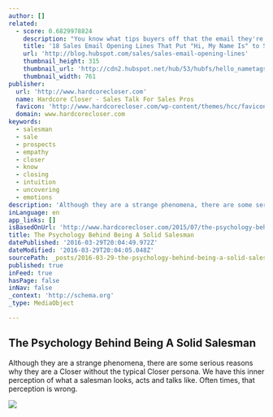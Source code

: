 ```yaml
---
author: []
related:
  - score: 0.6829978824
    description: "You know what tips buyers off that the email they're reading is a sales pitch? \"Hi, My name is John Smith, and I'm a sales rep at Company.\" Yup. That'll do it. While you should never actively hide the fact that you're a salesperson from buyers, there are far more creative and engaging ways of opening sales emails than the standard name-and-company introduction."
    title: '18 Sales Email Opening Lines That Put "Hi, My Name Is" to Shame'
    url: 'http://blog.hubspot.com/sales/sales-email-opening-lines'
    thumbnail_height: 315
    thumbnail_url: 'http://cdn2.hubspot.net/hub/53/hubfs/hello_nametags-1.jpg?t=1459264406403&width=761'
    thumbnail_width: 761
publisher:
  url: 'http://www.hardcorecloser.com'
  name: Hardcore Closer - Sales Talk For Sales Pros
  favicon: 'http://www.hardcorecloser.com/wp-content/themes/hcc/favicon.ico'
  domain: www.hardcorecloser.com
keywords:
  - salesman
  - sale
  - prospects
  - empathy
  - closer
  - know
  - closing
  - intuition
  - uncovering
  - emotions
description: 'Although they are a strange phenomena, there are some serious reasons why they are a Closer without the typical Closer persona. We have this inner perception of what a salesman looks, acts and talks like. Often times, that perception is wrong.'
inLanguage: en
app_links: []
isBasedOnUrl: 'http://www.hardcorecloser.com/2015/07/the-psychology-behind-being-a-solid-salesman/'
title: The Psychology Behind Being A Solid Salesman
datePublished: '2016-03-29T20:04:49.972Z'
dateModified: '2016-03-29T20:04:05.048Z'
sourcePath: _posts/2016-03-29-the-psychology-behind-being-a-solid-salesman.md
published: true
inFeed: true
hasPage: false
inNav: false
_context: 'http://schema.org'
_type: MediaObject

---
```

<article style=""><h1>The Psychology Behind Being A Solid Salesman</h1><p>Although they are a strange phenomena, there are some serious reasons why they are a Closer without the typical Closer persona. We have this inner perception of what a salesman looks, acts and talks like. Often times, that perception is wrong.</p><img src="http://www.hardcorecloser.com/wp-content/uploads/2015/06/Salesman-psychology.jpg" /></article>